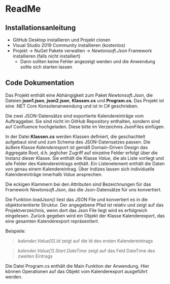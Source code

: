 # ReadMe
## Installationsanleitung
- GitHub Desktop installieren und Projekt clonen
- Visual Studio 2019 Community installieren (kostenlos)
- Projekt -> NuGet Pakete verwalten -> *Newtonsoft.Json* Framework installieren (falls nicht installiert)
	- Dann sollten keine Fehler angezeigt werden und die Anwendung sollte sich starten lassen

## Code Dokumentation
Das Projekt enthält eine Abhängigkeit zum Paket *Newtonsoft.Json*, die Dateien **json1.json**, **json2.json**, **Klassen.cs** und **Program.cs**.
Das Projekt ist eine .NET Core Konsolenanwendung und ist in C# geschrieben.

Die zwei JSON-Datensätze sind exportierte Kalendereinträge vom Auftraggeber. Sie sind nicht im GitHub Repository enthalten, sondern sind auf Confluence hochgeladen. Diese bitte im Verzeichnis JsonFiles einfügen.

In der Datei **Klassen.cs** werden Klassen definiert, die geschachtelt aufgebaut sind und zum Schema des JSON-Datensatzes passen. Die äußere Klasse *Kalenderexport* ist gemäß Domain-Driven Design das Aggregate Root, d.h. jeglicher Zugriff auf einzelne Felder erfolgt über die Instanz dieser Klasse. Sie enthält die Klasse *Value*, die als Liste vorliegt und alle Felder des Kalendereintrags enthält. Ein Listenelement enthält die Daten von genau einem Kalendereintrag. Über Indizes lassen sich individuelle Kalendereinträge innerhalb *Value* ansprechen.

Die eckigen Klammern bei den Attributen sind Bezeichnungen für das Framework *Newtonsoft.Json*, das die Json-Datensätze für uns konvertiert.


Die Funktion *loadJson()* liest das JSON File und konvertiert es in die objektorientierte Struktur. Der angegebene Pfad ist relativ und zeigt auf das Projektverzeichnis, wenn dort das Json File liegt wird es erfolgreich eingelesen. Zurück gegeben wird ein Objekt der Klasse Kalenderexport, das eine gesamten Kalenderexport repräsentiert.

Beispiele:

> *kalender.Value[0].Id* zeigt auf die Id des ersten Kalendereintrags

> *kalender.Value[1].Start.DateTime* zeigt auf das Feld DateTime des zweiten Eintrags

Die Datei Program.cs enthält die Main Funktion der Anwendung. Hier können Operationen auf das Objekt vom Kalenderexport ausgeführt werden.
